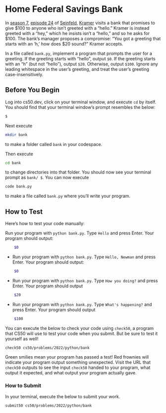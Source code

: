 # Home Federal Savings Bank

In [season 7](https://en.wikipedia.org/wiki/The_Invitations), [episode 24](https://en.wikipedia.org/wiki/The_Invitations) of [Seinfeld](https://en.wikipedia.org/wiki/Seinfeld), [Kramer](https://en.wikipedia.org/wiki/Cosmo_Kramer) visits a bank that promises to give $100 to anyone who isn’t greeted with a “hello.” Kramer is instead greeted with a “hey,” which he insists isn’t a “hello,” and so he asks for $100. The bank’s manager proposes a compromise: “You got a greeting that starts with an ‘h,’ how does $20 sound?” Kramer accepts.

In a file called `bank.py`, implement a program that prompts the user for a greeting. If the greeting starts with “hello”, output `$0`. If the greeting starts with an “h” (but not “hello”), output `$20`. Otherwise, output `$100`. Ignore any leading whitespace in the user’s greeting, and treat the user’s greeting case-insensitively.

## Before You Begin
Log into cs50.dev, click on your terminal window, and execute `cd` by itself. You should find that your terminal window’s prompt resembles the below:

```bash
$
```

Next execute

```bash
mkdir bank
```

to make a folder called `bank` in your codespace.

Then execute

```bash
cd bank
```

to change directories into that folder. You should now see your terminal prompt as `bank/ $`. You can now execute

```bash
code bank.py
```

to make a file called `bank.py` where you’ll write your program.

## How to Test

Here’s how to test your code manually:

Run your program with `python bank.py`. Type `Hello` and press Enter. Your program should output:

```bash
    $0
```

- Run your program with `python bank.py`. Type `Hello, Newman` and press Enter. Your program should output:

```bash
    $0
```

- Run your program with `python bank.py`. Type `How you doing?` and press Enter. Your program should output

```bash
    $20
```

- Run your program with `python bank.py`. Type `What's happening?` and press Enter. Your program should output

```bash
    $100
```

You can execute the below to check your code using `check50`, a program that CS50 will use to test your code when you submit. But be sure to test it yourself as well!

```bash
check50 cs50/problems/2022/python/bank
```

Green smilies mean your program has passed a test! Red frownies will indicate your program output something unexpected. Visit the URL that `check50` outputs to see the input `check50` handed to your program, what output it expected, and what output your program actually gave.

### How to Submit

In your terminal, execute the below to submit your work.

```bash
submit50 cs50/problems/2022/python/bank
```
